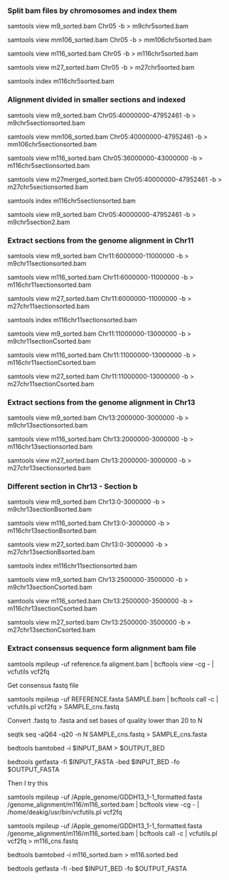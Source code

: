 
### Split bam files by chromosomes and index them

samtools view m9_sorted.bam Chr05 -b > m9chr5sorted.bam

samtools view mm106_sorted.bam Chr05 -b > mm106chr5sorted.bam

samtools view m116_sorted.bam Chr05 -b > m116chr5sorted.bam

samtools view m27_sorted.bam Chr05 -b > m27chr5sorted.bam

samtools index m116chr5sorted.bam


### Alignment divided in smaller sections and indexed

samtools view m9_sorted.bam Chr05:40000000-47952461 -b > m9chr5sectionsorted.bam

samtools view mm106_sorted.bam Chr05:40000000-47952461 -b > mm106chr5sectionsorted.bam

samtools view m116_sorted.bam Chr05:36000000-43000000 -b > m116chr5sectionsorted.bam

samtools view m27merged_sorted.bam Chr05:40000000-47952461 -b > m27chr5sectionsorted.bam

samtools index m116chr5sectionsorted.bam

samtools view m9_sorted.bam Chr05:40000000-47952461 -b > m9chr5section2.bam


### Extract sections from the genome alignment in Chr11


samtools view m9_sorted.bam Chr11:6000000-11000000 -b > m9chr11sectionsorted.bam

samtools view m116_sorted.bam Chr11:6000000-11000000 -b > m116chr11sectionsorted.bam

samtools view m27_sorted.bam Chr11:6000000-11000000 -b > m27chr11sectionsorted.bam

samtools index m116chr11sectionsorted.bam

samtools view m9_sorted.bam Chr11:11000000-13000000 -b > m9chr11sectionCsorted.bam

samtools view m116_sorted.bam Chr11:11000000-13000000 -b > m116chr11sectionCsorted.bam

samtools view m27_sorted.bam Chr11:11000000-13000000 -b > m27chr11sectionCsorted.bam


### Extract sections from the genome alignment in Chr13


samtools view m9_sorted.bam Chr13:2000000-3000000 -b > m9chr13sectionsorted.bam

samtools view m116_sorted.bam Chr13:2000000-3000000 -b > m116chr13sectionsorted.bam

samtools view m27_sorted.bam Chr13:2000000-3000000 -b > m27chr13sectionsorted.bam

### Different section in Chr13 - Section b

samtools view m9_sorted.bam Chr13:0-3000000 -b > m9chr13sectionBsorted.bam

samtools view m116_sorted.bam Chr13:0-3000000 -b > m116chr13sectionBsorted.bam

samtools view m27_sorted.bam Chr13:0-3000000 -b > m27chr13sectionBsorted.bam

samtools index m116chr11sectionsorted.bam

samtools view m9_sorted.bam Chr13:2500000-3500000 -b > m9chr13sectionCsorted.bam

samtools view m116_sorted.bam Chr13:2500000-3500000 -b > m116chr13sectionCsorted.bam

samtools view m27_sorted.bam Chr13:2500000-3500000 -b > m27chr13sectionCsorted.bam

### Extract consensus sequence form alignment bam file

samtools mpileup -uf reference.fa aligment.bam | bcftools view -cg - | vcfutils vcf2fq

Get consensus fastq file

samtools mpileup -uf REFERENCE.fasta SAMPLE.bam | bcftools call -c | vcfutils.pl vcf2fq > SAMPLE_cns.fastq

Convert .fastq to .fasta and set bases of quality lower than 20 to N

seqtk seq -aQ64 -q20 -n N SAMPLE_cns.fastq > SAMPLE_cns.fasta

bedtools bamtobed -i $INPUT_BAM > $OUTPUT_BED

bedtools getfasta -fi $INPUT_FASTA -bed $INPUT_BED -fo $OUTPUT_FASTA

Then I try this

samtools mpileup -uf /Apple_genome/GDDH13_1-1_formatted.fasta /genome_alignment/m116/m116_sorted.bam | bcftools view -cg - | /home/deakig/usr/bin/vcfutils.pl vcf2fq

samtools mpileup -uf /Apple_genome/GDDH13_1-1_formatted.fasta /genome_alignment/m116/m116_sorted.bam | bcftools call -c | vcfutils.pl vcf2fq > m116_cns.fastq

bedtools bamtobed -i m116_sorted.bam > m116.sorted.bed

bedtools getfasta -fi  -bed $INPUT_BED -fo $OUTPUT_FASTA
